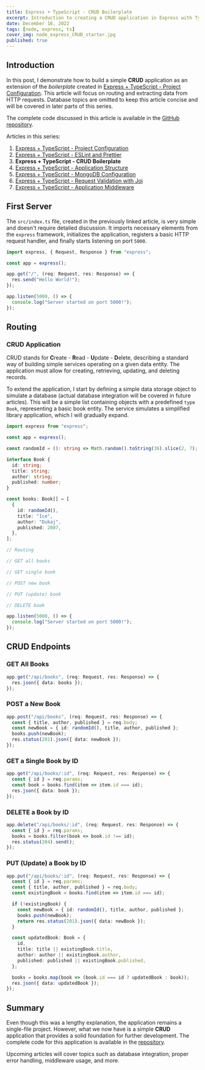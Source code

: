 ```yaml
---
title: Express + TypeScript - CRUD Boilerplate
excerpt: Introduction to creating a CRUD application in Express with TypeScript. Explanation of routing and methods for handling request data.
date: December 16, 2022
tags: [node, express, ts]
cover_img: node_express_CRUD_starter.jpg
published: true
---
```


## Introduction

In this post, I demonstrate how to build a simple **CRUD** application as an extension of the _boilerplate_ created in [Express + TypeScript - Project Configuration](https://amazed.dev/blog/ts-express-base-config). This article will focus on routing and extracting data from HTTP requests. Database topics are omitted to keep this article concise and will be covered in later parts of this series.

The complete code discussed in this article is available in the [GitHub repository](https://github.com/amazeddev/express-ts/tree/base-crud).

<div class="admission">
Articles in this series:

1. [Express + TypeScript - Project Configuration](https://amazed.dev/blog/ts-express-base-config)
2. [Express + TypeScript - ESLint and Prettier](https://amazed.dev/blog/ts-express-linter-prettier)
3. **Express + TypeScript - CRUD Boilerplate**
4. [Express + TypeScript - Application Structure](https://amazed.dev/blog/ts-express-structure)
5. [Express + TypeScript - MongoDB Configuration](https://amazed.dev/blog/ts-express-mongo)
6. [Express + TypeScript - Request Validation with Joi](https://amazed.dev/blog/ts-express-validation)
7. [Express + TypeScript - Application Middleware](https://amazed.dev/blog/ts-express-middlewares)
</div>

## First Server

The `src/index.ts` file, created in the previously linked article, is very simple and doesn't require detailed discussion. It imports necessary elements from the `express` framework, initializes the application, registers a basic HTTP request handler, and finally starts listening on port `5000`.

```ts
import express, { Request, Response } from "express";

const app = express();

app.get("/", (req: Request, res: Response) => {
  res.send("Hello World!");
});

app.listen(5000, () => {
  console.log("Server started on port 5000!");
});
```

## Routing

### CRUD Application

CRUD stands for **C**reate - **R**ead - **U**pdate - **D**elete, describing a standard way of building simple services operating on a given data entity. The application must allow for creating, retrieving, updating, and deleting records.

To extend the application, I start by defining a simple data storage object to simulate a database (actual database integration will be covered in future articles). This will be a simple list containing objects with a predefined `type Book`, representing a basic book entity. The service simulates a simplified library application, which I will gradually expand.

```ts
import express from "express";

const app = express();

const randomId = (): string => Math.random().toString(36).slice(2, 7);

interface Book {
  id: string;
  title: string;
  author: string;
  published: number;
}

const books: Book[] = [
  {
    id: randomId(),
    title: "Ice",
    author: "Dukaj",
    published: 2007,
  },
];

// Routing

// GET all books

// GET single book

// POST new book

// PUT (update) book

// DELETE book

app.listen(5000, () => {
  console.log("Server started on port 5000!");
});
```

## CRUD Endpoints

### GET All Books

```ts
app.get("/api/books", (req: Request, res: Response) => {
  res.json({ data: books });
});
```

### POST a New Book

```ts
app.post("/api/books", (req: Request, res: Response) => {
  const { title, author, published } = req.body;
  const newBook = { id: randomId(), title, author, published };
  books.push(newBook);
  res.status(201).json({ data: newBook });
});
```

### GET a Single Book by ID

```ts
app.get("/api/books/:id", (req: Request, res: Response) => {
  const { id } = req.params;
  const book = books.find(item => item.id === id);
  res.json({ data: book });
});
```

### DELETE a Book by ID

```ts
app.delete("/api/books/:id", (req: Request, res: Response) => {
  const { id } = req.params;
  books = books.filter(book => book.id !== id);
  res.status(204).send();
});
```

### PUT (Update) a Book by ID

```ts
app.put("/api/books/:id", (req: Request, res: Response) => {
  const { id } = req.params;
  const { title, author, published } = req.body;
  const existingBook = books.find(item => item.id === id);

  if (!existingBook) {
    const newBook = { id: randomId(), title, author, published };
    books.push(newBook);
    return res.status(201).json({ data: newBook });
  }

  const updatedBook: Book = {
    id,
    title: title || existingBook.title,
    author: author || existingBook.author,
    published: published || existingBook.published,
  };

  books = books.map(book => (book.id === id ? updatedBook : book));
  res.json({ data: updatedBook });
});
```

## Summary

Even though this was a lengthy explanation, the application remains a single-file project. However, what we now have is a simple **CRUD** application that provides a solid foundation for further development. The complete code for this application is available in the [repository](https://github.com/amazeddev/express-ts/tree/base-crud).

Upcoming articles will cover topics such as database integration, proper error handling, middleware usage, and more.

